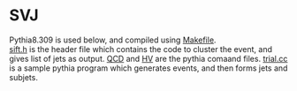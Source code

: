 # SVJ
Pythia8.309 is used below, and compiled using [Makefile](Makefile).<br />
[sift.h](sift.h) is the header file which contains the code to cluster the event, and gives list of jets as output.
[QCD](QCD.dat) and [HV](HV.dat) are the pythia comaand files.
[trial.cc](trial.cc) is a sample pythia program which generates events, and then forms jets and subjets.

